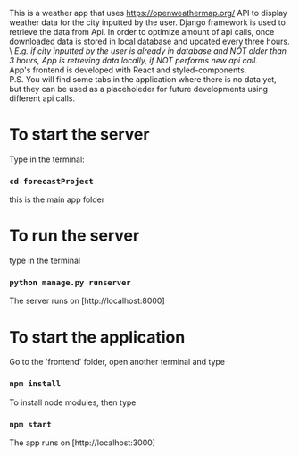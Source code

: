 This is a weather app that uses https://openweathermap.org/ API to display weather data for the city inputted by the user. Django framework is used to retrieve the data from Api. In order to optimize amount of api calls, once downloaded data is stored in local database and updated every three hours. \ 
<i>E.g. if city inputted by the user is already in database and NOT older than 3 hours, App is retreving data locally, if NOT performs new api call.</i> \
App's frontend is developed with React and styled-components.\
P.S. You will find some tabs in the application where there is no data yet, but they can be used as a placeholeder for future developments using different api calls.

# To start the server
Type in the terminal:

### `cd forecastProject`
this is the main app folder

# To run the server
type in the terminal
### `python manage.py runserver`

The server runs on [http://localhost:8000]

# To start the application
Go to the 'frontend' folder, open another terminal and type 

### `npm install`
To install node modules, then type

### `npm start`

The app runs on [http://localhost:3000]

